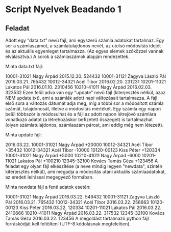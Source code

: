 # Script Nyelvek Beadando 1
## Feladat
Adott egy "data.txt" nevű fájl, ami egyszerű számla adatokat tartalmaz. Egy sor a számlaszámot, a számlatulajdonos nevét, az utolsó módosítás idejét és az aktuális egyenleget tartalmazza. (Az egyes elemek szóközzel vannak elválasztva.) A sorok a számlaszámok alapján rendezettek.

Minta data.txt fájl:

10001-31021 Nagy Árpád 2015.12.30. 524432
10001-31121 Zagyva László Pál 2016.03.21. 765432
10012-34321 Acél Tibor 2016.02.20. 231231
10201-11021 Lakatos Pál 2016.01.10. 2310456
10210-41011 Nagy Árpád 2016.02.03. 323532
Ezen felül adva van egy "update" nevű fájl (kiterjesztés nélkül, azaz NEM update.txt), ami a számlák adott napi változásait tartalmazza. A fájl első sora a változás dátumát adja meg, míg a többi sor a módosított számla számát, tulajdonosát, illetve a módosítás mértékét. Egy számla egy napon belül többször is módosulhat és a fájl az adott napon létrejövő számlára vonatkozó adatot (a létrehozáskor befizetett összeget) is tartalmazhat (olyan számlatulajdonos, számlaszám párost, ami eddig még nem létezett).

Minta update fájl:

2016.03.22.
10001-31021 Nagy Árpád +20000
10012-34321 Acél Tibor +35432
10012-34321 Acél Tibor -10000
10120-00123 Kiss Péter +120334
10001-31021 Nagy Árpád +5000
10210-41011 Nagy Árpád -6000
10201-11021 Lakatos Pál +100210
12345-32100 Kovács Tamás Géza +123456
A feladat egy olyan fájl elkészítése (a neve mindig legyen "newdata", szintén kiterjesztés nélkül), ami megadja a módosítás utáni aktuális számlaadatokat, az eredeti leírással megegyező formában.

Minta newdata fájl a fenti adatok esetén:

10001-31021 Nagy Árpád 2016.03.22. 549432
10001-31121 Zagyva László Pál 2016.03.21. 765432
10012-34321 Acél Tibor 2016.03.22. 256663
10120-00123 Kiss Péter 2016.03.22. 120334
10201-11021 Lakatos Pál 2016.03.22. 2410666
10210-41011 Nagy Árpád 2016.03.22. 317532
12345-32100 Kovács Tamás Géza 2016.03.22. 123456
A megoldást tartalmazó python fájl forráskódját kell feltölteni (UTF-8 kódolásnak megfelelően).
